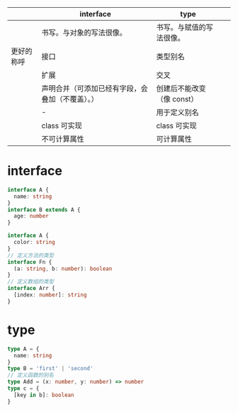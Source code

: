 <!-- prettier-ignore-start -->
|            | interface                            | type                       |     |
| ---------- | ------------------------------------ | -------------------------- | --- |
|            | 书写。与对象的写法很像。             | 书写。与赋值的写法很像。   |     |
| 更好的称呼 | 接口                                 | 类型别名                   |     |
|            | 扩展                                 | 交叉                       |     |
|            | 声明合并（可添加已经有字段，会叠加（不覆盖）。） | 创建后不能改变（像 const） |     |
|            | -                                    | 用于定义别名               |     |
|            | class 可实现                         | class 可实现               |     |
|            | 不可计算属性                         | 可计算属性                 |     |
<!-- prettier-ignore-end -->

# interface

```ts
interface A {
  name: string
}
interface B extends A {
  age: number
}

interface A {
  color: string
}
// 定义方法的类型
interface Fn {
  (a: string, b: number): boolean
}
// 定义数组的类型
interface Arr {
  [index: number]: string
}
```

# type

```ts
type A = {
  name: string
}
type B = 'first' | 'second'
// 定义函数的别名
type Add = (x: number, y: number) => number
type c = {
  [key in b]: boolean
}
```
